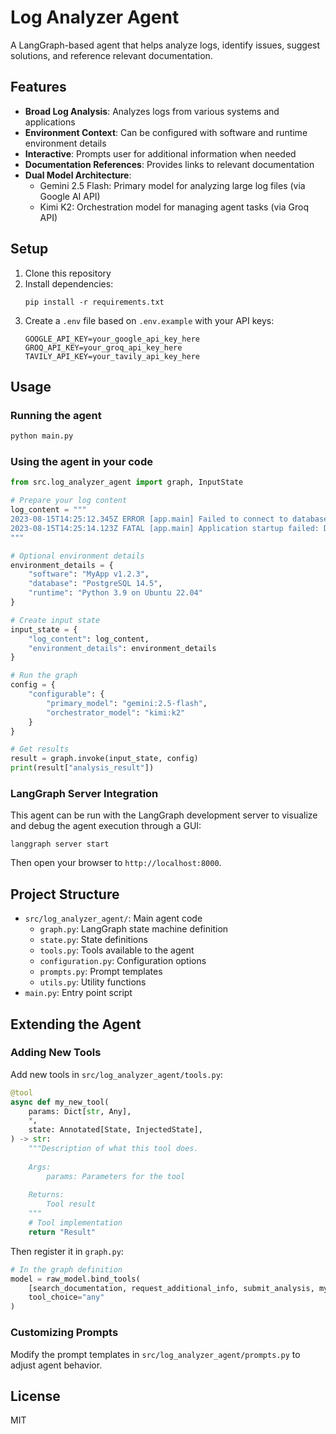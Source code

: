 # Log Analyzer Agent

A LangGraph-based agent that helps analyze logs, identify issues, suggest solutions, and reference relevant documentation.

## Features

- **Broad Log Analysis**: Analyzes logs from various systems and applications
- **Environment Context**: Can be configured with software and runtime environment details
- **Interactive**: Prompts user for additional information when needed
- **Documentation References**: Provides links to relevant documentation
- **Dual Model Architecture**:
  - Gemini 2.5 Flash: Primary model for analyzing large log files (via Google AI API)
  - Kimi K2: Orchestration model for managing agent tasks (via Groq API)

## Setup

1. Clone this repository
2. Install dependencies:
   ```
   pip install -r requirements.txt
   ```
3. Create a `.env` file based on `.env.example` with your API keys:
   ```
   GOOGLE_API_KEY=your_google_api_key_here
   GROQ_API_KEY=your_groq_api_key_here
   TAVILY_API_KEY=your_tavily_api_key_here
   ```

## Usage

### Running the agent

```python
python main.py
```

### Using the agent in your code

```python
from src.log_analyzer_agent import graph, InputState

# Prepare your log content
log_content = """
2023-08-15T14:25:12.345Z ERROR [app.main] Failed to connect to database: Connection refused
2023-08-15T14:25:14.123Z FATAL [app.main] Application startup failed: Database connection error
"""

# Optional environment details
environment_details = {
    "software": "MyApp v1.2.3",
    "database": "PostgreSQL 14.5",
    "runtime": "Python 3.9 on Ubuntu 22.04"
}

# Create input state
input_state = {
    "log_content": log_content,
    "environment_details": environment_details
}

# Run the graph
config = {
    "configurable": {
        "primary_model": "gemini:2.5-flash",
        "orchestrator_model": "kimi:k2"
    }
}

# Get results
result = graph.invoke(input_state, config)
print(result["analysis_result"])
```

### LangGraph Server Integration

This agent can be run with the LangGraph development server to visualize and debug the agent execution through a GUI:

```
langgraph server start
```

Then open your browser to `http://localhost:8000`.

## Project Structure

- `src/log_analyzer_agent/`: Main agent code
  - `graph.py`: LangGraph state machine definition
  - `state.py`: State definitions
  - `tools.py`: Tools available to the agent
  - `configuration.py`: Configuration options
  - `prompts.py`: Prompt templates
  - `utils.py`: Utility functions
- `main.py`: Entry point script

## Extending the Agent

### Adding New Tools

Add new tools in `src/log_analyzer_agent/tools.py`:

```python
@tool
async def my_new_tool(
    params: Dict[str, Any],
    *,
    state: Annotated[State, InjectedState],
) -> str:
    """Description of what this tool does.
    
    Args:
        params: Parameters for the tool
        
    Returns:
        Tool result
    """
    # Tool implementation
    return "Result"
```

Then register it in `graph.py`:

```python
# In the graph definition
model = raw_model.bind_tools(
    [search_documentation, request_additional_info, submit_analysis, my_new_tool], 
    tool_choice="any"
)
```

### Customizing Prompts

Modify the prompt templates in `src/log_analyzer_agent/prompts.py` to adjust agent behavior.

## License

MIT